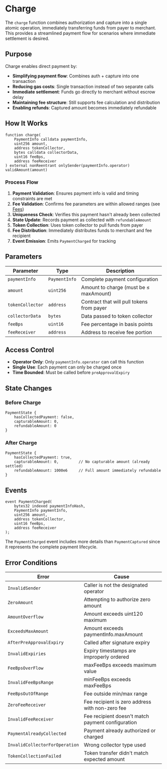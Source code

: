 # Charge

The `charge` function combines authorization and capture into a single atomic operation, immediately transferring funds from payer to merchant. This provides a streamlined payment flow for scenarios where immediate settlement is desired.

## Purpose

Charge enables direct payment by:
- **Simplifying payment flow**: Combines auth + capture into one transaction
- **Reducing gas costs**: Single transaction instead of two separate calls
- **Immediate settlement**: Funds go directly to merchant without escrow delay
- **Maintaining fee structure**: Still supports fee calculation and distribution
- **Enabling refunds**: Captured amount becomes immediately refundable

## How It Works

```solidity
function charge(
    PaymentInfo calldata paymentInfo,
    uint256 amount,
    address tokenCollector,
    bytes calldata collectorData,
    uint16 feeBps,
    address feeReceiver
) external nonReentrant onlySender(paymentInfo.operator) validAmount(amount)
```

### Process Flow
1. **Payment Validation**: Ensures payment info is valid and timing constraints are met
2. **Fee Validation**: Confirms fee parameters are within allowed ranges (see [Fees](Fees.md))
3. **Uniqueness Check**: Verifies this payment hasn't already been collected
4. **State Update**: Records payment as collected with `refundableAmount`
5. **Token Collection**: Uses token collector to pull funds from payer
6. **Fee Distribution**: Immediately distributes funds to merchant and fee recipient
7. **Event Emission**: Emits `PaymentCharged` for tracking

## Parameters

| Parameter | Type | Description |
|-----------|------|-------------|
| `paymentInfo` | `PaymentInfo` | Complete payment configuration |
| `amount` | `uint256` | Amount to charge (must be ≤ maxAmount) |
| `tokenCollector` | `address` | Contract that will pull tokens from payer |
| `collectorData` | `bytes` | Data passed to token collector |
| `feeBps` | `uint16` | Fee percentage in basis points |
| `feeReceiver` | `address` | Address to receive fee portion |

## Access Control

- **Operator Only**: Only `paymentInfo.operator` can call this function
- **Single Use**: Each payment can only be charged once
- **Time Bounded**: Must be called before `preApprovalExpiry`

## State Changes

### Before Charge
```
PaymentState {
    hasCollectedPayment: false,
    capturableAmount: 0,
    refundableAmount: 0
}
```

### After Charge
```
PaymentState {
    hasCollectedPayment: true,
    capturableAmount: 0,         // No capturable amount (already settled)
    refundableAmount: 1000e6     // Full amount immediately refundable
}
```

## Events

```solidity
event PaymentCharged(
    bytes32 indexed paymentInfoHash,
    PaymentInfo paymentInfo,
    uint256 amount,
    address tokenCollector,
    uint16 feeBps,
    address feeReceiver
);
```

The `PaymentCharged` event includes more details than `PaymentCaptured` since it represents the complete payment lifecycle.

## Error Conditions

| Error | Cause |
|-------|--------|
| `InvalidSender` | Caller is not the designated operator |
| `ZeroAmount` | Attempting to authorize zero amount |
| `AmountOverflow` | Amount exceeds uint120 maximum |
| `ExceedsMaxAmount` | Amount exceeds paymentInfo.maxAmount |
| `AfterPreApprovalExpiry` | Called after signature expiry |
| `InvalidExpiries` | Expiry timestamps are improperly ordered |
| `FeeBpsOverFlow` | maxFeeBps exceeds maximum value |
| `InvalidFeeBpsRange` | minFeeBps exceeds maxFeeBps |
| `FeeBpsOutOfRange` | Fee outside min/max range |
| `ZeroFeeReceiver` | Fee recipient is zero address with non-zero fee |
| `InvalidFeeReceiver` | Fee recipient doesn't match payment configuration |
| `PaymentAlreadyCollected` | Payment already authorized or charged |
| `InvalidCollectorForOperation` | Wrong collector type used |
| `TokenCollectionFailed` | Token transfer didn't match expected amount |

